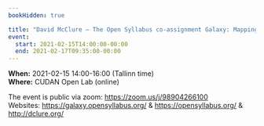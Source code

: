 ```yaml
---
bookHidden: true

title: "David McClure – The Open Syllabus co-assignment Galaxy: Mapping embeddings and disciplines"
event:
  start: 2021-02-15T14:00:00-00:00
  end: 2021-02-17T09:35:00-00:00
---
```


**When:** 2021-02-15 14:00-16:00 (Tallinn time)  
**Where:** CUDAN Open Lab (online)  

The event is public via zoom: https://zoom.us/j/98904266100  
Websites: https://galaxy.opensyllabus.org/ & https://opensyllabus.org/ & http://dclure.org/
